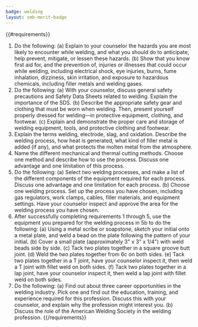 ```yaml
---
badge: welding
layout: smb-merit-badge
---
```


{{#requirements}}
1. Do the following:
    (a) Explain to your counselor the hazards you are most likely to encounter while welding, and what you should do to anticipate, help prevent, mitigate, or lessen these hazards.
    (b) Show that you know first aid for, and the prevention of, injuries or illnesses that could occur while welding, including electrical shock, eye injuries, burns, fume inhalation, dizziness, skin irritation, and exposure to hazardous chemicals, including filler metals and welding gases.
2. Do the following:
    (a) With your counselor, discuss general safety precautions and Safety Data Sheets related to welding. Explain the importance of the SDS.
    (b) Describe the appropriate safety gear and clothing that must be worn when welding. Then, present yourself properly dressed for welding—in protective equipment, clothing, and footwear.
    (c) Explain and demonstrate the proper care and storage of welding equipment, tools, and protective clothing and footwear.
3. Explain the terms welding, electrode, slag, and oxidation. Describe the welding process, how heat is generated, what kind of filler metal is added (if any), and what protects the molten metal from the atmosphere.
4. Name the different mechanical and thermal cutting methods. Choose one method and describe how to use the process. Discuss one advantage and one limitation of this process.
5. Do the following:
    (a) Select two welding processes, and make a list of the different components of the equipment required for each process. Discuss one advantage and one limitation for each process.
    (b) Choose one welding process. Set up the process you have chosen, including gas regulators, work clamps, cables, filler materials, and equipment settings. Have your counselor inspect and approve the area for the welding process you have chosen.
6. After successfully completing requirements 1 through 5, use the equipment you prepared for the welding process in 5b to do the following:
    (a) Using a metal scribe or soapstone, sketch your initial onto a metal plate, and weld a bead on the plate following the pattern of your initial.
    (b) Cover a small plate (approximately 3" x 3" x 1/4") with weld beads side by side.
    (c) Tack two plates together in a square groove butt joint.
    (d) Weld the two plates together from 6c on both sides.
    (e) Tack two plates together in a T joint, have your counselor inspect it, then weld a T joint with fillet weld on both sides.
    (f) Tack two plates together in a lap joint, have your counselor inspect it, then weld a lap joint with fillet weld on both sides.
7. Do the following:
    (a) Find out about three career opportunities in the welding industry. Pick one and find out the education, training, and experience required for this profession. Discuss this with your counselor, and explain why the profession might interest you.
    (b) Discuss the role of the American Welding Society in the welding profession.
{{/requirements}}
